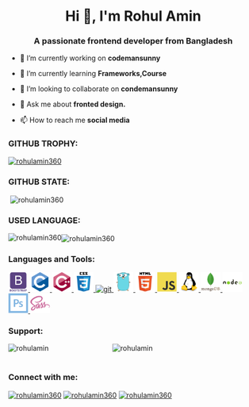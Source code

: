 <h1 align="center">Hi 👋, I'm Rohul Amin</h1>
<h3 align="center">A passionate frontend developer from Bangladesh</h3>

- 🔭 I’m currently working on **codemansunny**

- 🌱 I’m currently learning **Frameworks,Course**

- 👯 I’m looking to collaborate on **condemansunny**

- 💬 Ask me about **fronted design.**

- 📫 How to reach me **social media**

<h3 align="left">GITHUB TROPHY:</h3>
<p align="left"> <a href="https://github.com/ryo-ma/github-profile-trophy"><img src="https://github-profile-trophy.vercel.app/?username=rohulamin360" alt="rohulamin360" /></a> </p>


<h3 align="left">GITHUB STATE:</h3>
<p>&nbsp;<img align="center" src="https://github-readme-stats.vercel.app/api?username=rohulamin360&show_icons=true&locale=en" alt="rohulamin360" /></p>

<h3 align="left">USED LANGUAGE:</h3>
<p><img align="left" src="https://github-readme-stats.vercel.app/api/top-langs?username=rohulamin360&show_icons=true&locale=en&layout=compact" alt="rohulamin360" /></p>



<p><img align="center" src="https://github-readme-streak-stats.herokuapp.com/?user=rohulamin360&" alt="rohulamin360" /></p>

<h3 align="left">Languages and Tools:</h3>
<p align="left"> <a href="https://getbootstrap.com" target="_blank" rel="noreferrer"> <img src="https://raw.githubusercontent.com/devicons/devicon/master/icons/bootstrap/bootstrap-plain-wordmark.svg" alt="bootstrap" width="40" height="40"/> </a> <a href="https://www.cprogramming.com/" target="_blank" rel="noreferrer"> <img src="https://raw.githubusercontent.com/devicons/devicon/master/icons/c/c-original.svg" alt="c" width="40" height="40"/> </a> <a href="https://www.w3schools.com/cpp/" target="_blank" rel="noreferrer"> <img src="https://raw.githubusercontent.com/devicons/devicon/master/icons/cplusplus/cplusplus-original.svg" alt="cplusplus" width="40" height="40"/> </a> <a href="https://www.w3schools.com/css/" target="_blank" rel="noreferrer"> <img src="https://raw.githubusercontent.com/devicons/devicon/master/icons/css3/css3-original-wordmark.svg" alt="css3" width="40" height="40"/> </a> <a href="https://git-scm.com/" target="_blank" rel="noreferrer"> <img src="https://www.vectorlogo.zone/logos/git-scm/git-scm-icon.svg" alt="git" width="40" height="40"/> </a> <a href="https://golang.org" target="_blank" rel="noreferrer"> <img src="https://raw.githubusercontent.com/devicons/devicon/master/icons/go/go-original.svg" alt="go" width="40" height="40"/> </a> <a href="https://www.w3.org/html/" target="_blank" rel="noreferrer"> <img src="https://raw.githubusercontent.com/devicons/devicon/master/icons/html5/html5-original-wordmark.svg" alt="html5" width="40" height="40"/> </a> <a href="https://developer.mozilla.org/en-US/docs/Web/JavaScript" target="_blank" rel="noreferrer"> <img src="https://raw.githubusercontent.com/devicons/devicon/master/icons/javascript/javascript-original.svg" alt="javascript" width="40" height="40"/> </a> <a href="https://www.linux.org/" target="_blank" rel="noreferrer"> <img src="https://raw.githubusercontent.com/devicons/devicon/master/icons/linux/linux-original.svg" alt="linux" width="40" height="40"/> </a> <a href="https://www.mongodb.com/" target="_blank" rel="noreferrer"> <img src="https://raw.githubusercontent.com/devicons/devicon/master/icons/mongodb/mongodb-original-wordmark.svg" alt="mongodb" width="40" height="40"/> </a> <a href="https://nodejs.org" target="_blank" rel="noreferrer"> <img src="https://raw.githubusercontent.com/devicons/devicon/master/icons/nodejs/nodejs-original-wordmark.svg" alt="nodejs" width="40" height="40"/> </a> <a href="https://www.photoshop.com/en" target="_blank" rel="noreferrer"> <img src="https://raw.githubusercontent.com/devicons/devicon/master/icons/photoshop/photoshop-line.svg" alt="photoshop" width="40" height="40"/> </a> <a href="https://sass-lang.com" target="_blank" rel="noreferrer"> <img src="https://raw.githubusercontent.com/devicons/devicon/master/icons/sass/sass-original.svg" alt="sass" width="40" height="40"/> </a> </p>

<h3 align="left">Support:</h3>
<p><a href="https://www.buymeacoffee.com/rohulamin"> <img align="left" src="https://cdn.buymeacoffee.com/buttons/v2/default-yellow.png" height="50" width="210" alt="rohulamin" /></a><a href="https://ko-fi.com/rohulamin"> <img align="left" src="https://cdn.ko-fi.com/cdn/kofi3.png?v=3" height="50" width="210" alt="rohulamin" /></a></p><br><br>

<h3 align="left">Connect with me:</h3>
<p align="left">
<a href="https://codepen.io/rohulamin360" target="blank"><img align="center" src="https://raw.githubusercontent.com/rahuldkjain/github-profile-readme-generator/master/src/images/icons/Social/codepen.svg" alt="rohulamin360" height="30" width="40" /></a>
<a href="https://twitter.com/rohulamin360" target="blank"><img align="center" src="https://raw.githubusercontent.com/rahuldkjain/github-profile-readme-generator/master/src/images/icons/Social/twitter.svg" alt="rohulamin360" height="30" width="40" /></a>
<a href="https://fb.com/rohulamin360" target="blank"><img align="center" src="https://raw.githubusercontent.com/rahuldkjain/github-profile-readme-generator/master/src/images/icons/Social/facebook.svg" alt="rohulamin360" height="30" width="40" /></a>
</p>
